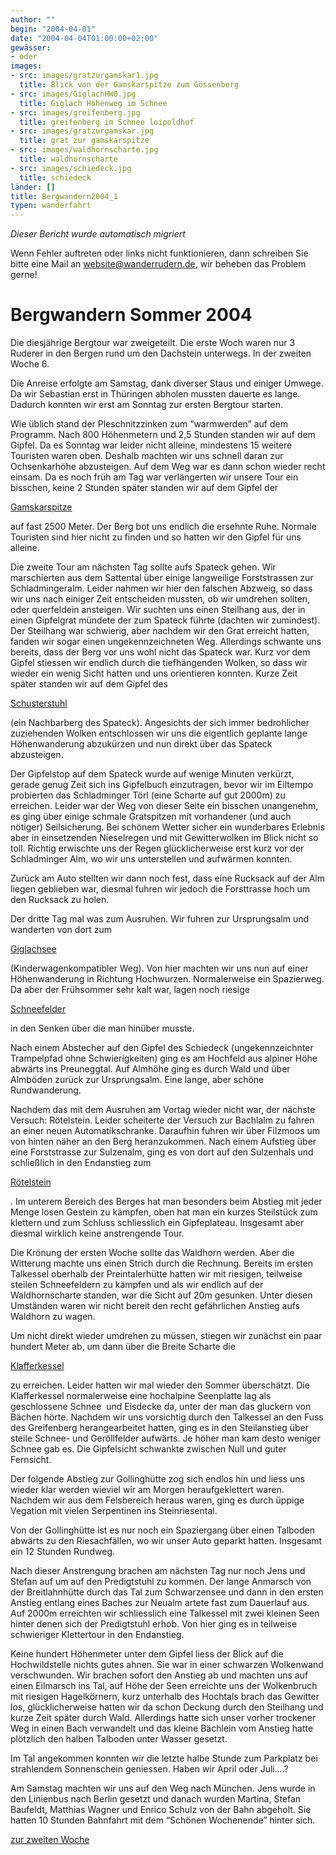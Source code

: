 ```yaml
---
author: ""
begin: "2004-04-01"
date: "2004-04-04T01:00:00+02:00"
gewässer:
- oder
images:
- src: images/gratzurgamskar1.jpg
  title: Blick von der Gamskarspitze zum Gössenberg
- src: images/GiglachHW0.jpg
  title: Giglach Höhenweg im Schnee
- src: images/greifenberg.jpg
  title: greifenberg im Schnee loipoldhof
- src: images/gratzurgamskar.jpg
  title: grat zur gamskarspitze
- src: images/waldhornscharte.jpg
  title: waldhornscharte
- src: images/schiedeck.jpg
  title: schiedeck
länder: []
title: Bergwandern2004_1
typen: wanderfahrt
---
```



*Dieser Bericht wurde automatisch migriert*

Wenn Fehler auftreten oder links nicht funktionieren, dann schreiben Sie bitte eine Mail an website@wanderrudern.de, wir beheben das Problem gerne!



# Bergwandern Sommer 2004


Die diesjährige Bergtour war zweigeteilt. Die erste Woch waren nur 3 Ruderer in den Bergen rund um den Dachstein unterwegs. In der zweiten Woche 6.

Die Anreise erfolgte am Samstag, dank diverser Staus und einiger Umwege. Da wir Sebastian erst in Thüringen abholen mussten dauerte es lange. Dadurch konnten wir erst am Sonntag zur ersten Bergtour starten.

Wie üblich stand der Pleschnitzzinken zum “warmwerden” auf dem Programm. Nach 800 Höhenmetern und 2,5 Stunden standen wir auf dem Gipfel. Da es Sonntag war leider nicht alleine, mindestens 15 weitere Touristen waren oben. Deshalb machten wir uns schnell daran zur Ochsenkarhöhe abzusteigen. Auf dem Weg war es dann schon wieder recht einsam. Da es noch früh am Tag war verlängerten wir unsere Tour ein bisschen, keine 2 Stunden später standen wir auf dem Gipfel der

[Gamskarspitze](/berichte/2001/gamskar)

auf fast 2500 Meter. Der Berg bot uns endlich die ersehnte Ruhe. Normale Touristen sind hier nicht zu finden und so hatten wir den Gipfel für uns alleine.

Die zweite Tour am nächsten Tag sollte aufs Spateck gehen. Wir marschierten aus dem Sattental über einige langweilige Forststrassen zur  Schladmingeralm. Leider nahmen wir hier den falschen Abzweig, so dass wir uns nach einiger Zeit entscheiden mussten, ob wir umdrehen sollten, oder querfeldein ansteigen. Wir suchten uns einen Steilhang aus, der in einen Gipfelgrat mündete der zum Spateck führte (dachten wir zumindest). Der Steilhang war schwierig, aber nachdem wir den Grat erreicht hatten, fanden wir sogar einen ungekennzeichneten Weg. Allerdings schwante uns bereits, dass der Berg vor uns wohl nicht das Spateck war. Kurz vor dem Gipfel stiessen wir endlich durch die tiefhängenden Wolken, so dass wir wieder ein wenig Sicht hatten und uns orientieren konnten. Kurze Zeit später standen wir auf dem Gipfel des

[Schusterstuhl](/berichte/2001/spateck)

(ein Nachbarberg des Spateck). Angesichts der sich immer bedrohlicher zuziehenden Wolken entschlossen wir uns die eigentlich geplante lange Höhenwanderung abzukürzen und nun direkt über das Spateck abzusteigen.

Der Gipfelstop auf dem Spateck wurde auf wenige Minuten verkürzt, gerade genug Zeit sich ins Gipfelbuch einzutragen, bevor wir im Eiltempo probierten das Schladminger Törl (eine Scharte auf gut 2000m) zu erreichen. Leider war der Weg von dieser Seite ein bisschen unangenehm, es ging über einige schmale Gratspitzen mit vorhandener (und auch nötiger) Seilsicherung. Bei schönem Wetter sicher ein wunderbares Erlebnis aber in einsetzenden Nieselregen und mit Gewitterwolken im Blick nicht so toll. Richtig erwischte uns der Regen glücklicherweise erst kurz vor der Schladminger Alm, wo wir uns unterstellen und aufwärmen konnten.

Zurück am Auto stellten wir dann noch fest, dass eine Rucksack auf der Alm liegen geblieben war, diesmal fuhren wir jedoch die Forsttrasse hoch um den Rucksack zu holen.

Der dritte Tag mal was zum Ausruhen. Wir fuhren zur Ursprungsalm und wanderten von dort zum

[Giglachsee](/berichte/2001/giglach)

(Kinderwagenkompatibler Weg). Von hier machten wir uns nun auf einer Höhenwanderung in Richtung Hochwurzen. Normalerweise ein Spazierweg. Da aber der Frühsommer sehr kalt war, lagen noch riesige

[Schneefelder](/berichte/2001/hoehenweg)

in den Senken über die man hinüber musste.

Nach einem Abstecher auf den Gipfel des Schiedeck (ungekennzeichnter Trampelpfad ohne Schwierigkeiten) ging es am Hochfeld aus alpiner Höhe abwärts ins Preuneggtal. Auf Almhöhe ging es durch Wald und über Almböden zurück zur Ursprungsalm. Eine lange, aber schöne Rundwanderung.

Nachdem das mit dem Ausruhen am Vortag wieder nicht war, der nächste Versuch: Rötelstein. Leider scheiterte der Versuch zur Bachlalm zu fahren an einer neuen Automatikschranke. Daraufhin fuhren wir über Filzmoos um von hinten näher an den Berg heranzukommen. Nach einem Aufstieg über eine Forststrasse zur Sulzenalm, ging es von dort auf den Sulzenhals und schließlich in den Endanstieg zum

[Rötelstein](/berichte/2001/roetelstein)

. Im unterem Bereich des Berges hat man besonders beim Abstieg mit jeder Menge losen Gestein zu kämpfen, oben hat man ein kurzes Steilstück zum klettern und zum Schluss schliesslich ein Gipfeplateau. Insgesamt aber diesmal wirklich keine anstrengende Tour.

Die Krönung der ersten Woche sollte das Waldhorn werden. Aber die Witterung machte uns einen Strich durch die Rechnung. Bereits im ersten Talkessel oberhalb der Preintalerhütte hatten wir mit riesigen, teilweise steilen Schneefeldern zu kämpfen und als wir endlich auf der Waldhornscharte standen, war die Sicht auf 20m gesunken. Unter diesen Umständen waren wir nicht bereit den recht gefährlichen Anstieg aufs Waldhorn zu wagen.

Um nicht direkt wieder umdrehen zu müssen, stiegen wir zunächst ein paar hundert Meter ab, um dann über die Breite Scharte die

[Klafferkessel](/berichte/2001/klafferkessel)

zu erreichen. Leider hatten wir mal wieder den Sommer überschätzt. Die Klafferkessel normalerweise eine hochalpine Seenplatte lag als geschlossene Schnee  und Eisdecke da, unter der man das gluckern von Bächen hörte. Nachdem wir uns vorsichtig durch den Talkessel an den Fuss des Greifenberg herangearbeitet hatten, ging es in den Steilanstieg über steile Schnee- und Geröllfelder aufwärts. Je höher man kam desto weniger Schnee gab es. Die Gipfelsicht schwankte zwischen Null und guter Fernsicht.

Der folgende Abstieg zur Gollinghütte zog sich endlos hin und liess uns wieder klar werden wieviel wir am Morgen heraufgeklettert waren. Nachdem wir aus dem Felsbereich heraus waren, ging es durch üppige Vegation mit vielen Serpentinen ins Steinriesental.

Von der Gollinghütte ist es nur noch ein Spaziergang über einen Talboden abwärts zu den Riesachfällen, wo wir unser Auto geparkt hatten. Insgesamt ein 12 Stunden Rundweg.

Nach dieser Anstrengung brachen am nächsten Tag nur noch Jens und Stefan auf um auf den Predigtstuhl zu kommen. Der lange Anmarsch von der Breitlahnhütte durch das Tal zum Schwarzensee und dann in den ersten Anstieg entlang eines Baches zur Neualm artete fast zum Dauerlauf aus. Auf 2000m erreichten wir schliesslich eine Talkessel mit zwei kleinen Seen hinter denen sich der Predigtstuhl erhob. Von hier ging es in teilweise schwieriger Klettertour in den Endanstieg.

Keine hundert Höhenmeter unter dem Gipfel liess der Blick auf die Hochwildstelle nichts gutes ahnen. Sie war in einer schwarzen Wolkenwand verschwunden. Wir brachen sofort den Anstieg ab und machten uns auf einen Eilmarsch ins Tal, auf Höhe der Seen erreichte uns der Wolkenbruch mit riesigen Hagelkörnern, kurz unterhalb des Hochtals brach das Gewitter los, glücklicherweise hatten wir da schon Deckung durch den Steilhang und kurze Zeit später durch Wald. Allerdings hatte sich unser vorher trockener Weg in einen Bach verwandelt und das kleine Bächlein vom Anstieg hatte plötzlich den halben Talboden unter Wasser gesetzt.

Im Tal angekommen konnten wir die letzte halbe Stunde zum Parkplatz bei strahlendem Sonnenschein geniessen. Haben wir April oder Juli....?

Am Samstag machten wir uns auf den Weg nach München. Jens wurde in den Linienbus nach Berlin gesetzt und danach wurden Martina, Stefan Baufeldt, Matthias Wagner und Enrico Schulz von der Bahn abgeholt. Sie hatten 10 Stunden Bahnfahrt mit dem “Schönen Wochenende” hinter sich.

[zur zweiten Woche](/berichte/2002/bergwandern2004_2)
